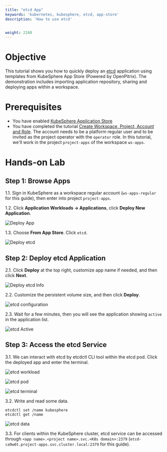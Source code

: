 ```yaml
---
title: "etcd App"
keywords: 'kubernetes, kubesphere, etcd, app-store'
description: 'How to use etcd'


weight: 2240
---
```


# Objective

This tutorial shows you how to quickly deploy an [etcd](https://etcd.io) application using templates from KubeSphere App Store (Powered by OpenPitrix). The demonstration includes importing application repository, sharing and deploying apps within a workspace.

# Prerequisites

- You have enabled [KubeSphere Application Store](/docs/pluggable-components/app-store/)
- You have completed the tutorial [Create Workspace, Project, Account and Role](/docs/quick-start/create-workspace-and-project/). The account needs to be a platform regular user and to be invited as the project operator with the `operator` role. In this tutorial, we'll work in the project `project-apps` of the workspace `ws-apps`.

# Hands-on Lab

## Step 1: Browse Apps

1.1. Sign in KubeSphere as a workspace regular account (`ws-apps-regular` for this guide), then enter into project `project-apps`.

1.2. Click **Application Workloads → Applications**, click **Deploy New Application**.

![Deploy App](/images/docs/appstore/etcd/deploy-app.png)

1.3. Choose **From App Store**. Click `etcd`.

![Deploy etcd](/images/docs/appstore/etcd/deploy-etcd.png)

## Step 2: Deploy etcd Application

2.1. Click **Deploy** at the top right, customize app name if needed, and then click **Next**.

![Deploy etcd Info](/images/docs/appstore/etcd/deploy-etcd-info.png)

2.2. Customize the persistent volume size, and then click **Deploy**.

![etcd configuration](/images/docs/appstore/etcd/deploy-etcd-conf.png)

2.3. Wait for a few minutes, then you will see the application showing `active` in the application list.

![etcd Active](/images/docs/appstore/etcd/deploy-etcd-done.png)

## Step 3: Access the etcd Service

3.1. We can interact with etcd by etcdctl CLI tool within the etcd pod. Click the deployed app and enter the terminal.

![etcd workload](/images/docs/appstore/etcd/access-etcd-workload.png)

![etcd pod](/images/docs/appstore/etcd/access-etcd-pod.png)

![etcd terminal](/images/docs/appstore/etcd/access-etcd-terminal.png)

3.2. Write and read some data.

```
etcdctl set /name kubesphere
etcdctl get /name
```

![etcd data](/images/docs/appstore/etcd/access-etcd-data.png)

3.3. For clients within the KubeSphere cluster, etcd service can be accessed through `<app name>.<project name>.svc.<K8s domain>:2379` (`etcd-ca9w6t.project-apps.svc.cluster.local:2379` for this guide).

